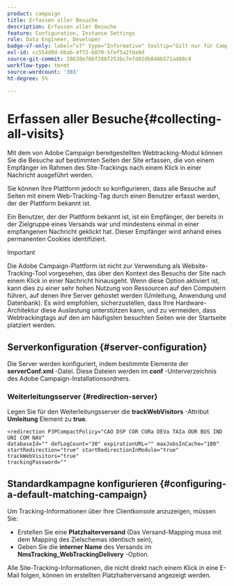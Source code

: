```yaml
---
product: campaign
title: Erfassen aller Besuche
description: Erfassen aller Besuche
feature: Configuration, Instance Settings
role: Data Engineer, Developer
badge-v7-only: label="v7" type="Informative" tooltip="Gilt nur für Campaign Classic v7"
exl-id: cc554d0d-bbab-4f72-b870-5fef5a2fda9d
source-git-commit: 28638e76bf286f253bc7efd02db848b571ad88c4
workflow-type: tm+mt
source-wordcount: '303'
ht-degree: 5%

---
```


# Erfassen aller Besuche{#collecting-all-visits}

Mit dem von Adobe Campaign bereitgestellten Webtracking-Modul können Sie die Besuche auf bestimmten Seiten der Site erfassen, die von einem Empfänger im Rahmen des Site-Trackings nach einem Klick in einer Nachricht ausgeführt werden.

Sie können Ihre Plattform jedoch so konfigurieren, dass alle Besuche auf Seiten mit einem Web-Tracking-Tag durch einen Benutzer erfasst werden, der der Plattform bekannt ist.

Ein Benutzer, der der Plattform bekannt ist, ist ein Empfänger, der bereits in der Zielgruppe eines Versands war und mindestens einmal in einer empfangenen Nachricht geklickt hat. Dieser Empfänger wird anhand eines permanenten Cookies identifiziert.

>[!IMPORTANT]
>
>Die Adobe Campaign-Plattform ist nicht zur Verwendung als Website-Tracking-Tool vorgesehen, das über den Kontext des Besuchs der Site nach einem Klick in einer Nachricht hinausgeht. Wenn diese Option aktiviert ist, kann dies zu einer sehr hohen Nutzung von Ressourcen auf den Computern führen, auf denen Ihre Server gehostet werden (Umleitung, Anwendung und Datenbank). Es wird empfohlen, sicherzustellen, dass Ihre Hardware-Architektur diese Auslastung unterstützen kann, und zu vermeiden, dass Webtrackingtags auf den am häufigsten besuchten Seiten wie der Startseite platziert werden.

## Serverkonfiguration {#server-configuration}

Die Server werden konfiguriert, indem bestimmte Elemente der **serverConf.xml** -Datei. Diese Dateien werden im **conf** -Unterverzeichnis des Adobe Campaign-Installationsordners.

### Weiterleitungsserver {#redirection-server}

Legen Sie für den Weiterleitungsserver die **trackWebVisitors** -Attribut **Umleitung** Element zu **true**.

```
<redirection P3PCompactPolicy="CAO DSP COR CURa DEVa TAIa OUR BUS IND UNI COM NAV"
databaseId="" defLogCount="30" expirationURL="" maxJobsInCache="100"
startRedirection="true" startRedirectionInModule="true" trackWebVisitors="true"
trackingPassword=""
```

## Standardkampagne konfigurieren {#configuring-a-default-matching-campaign}

Um Tracking-Informationen über Ihre Clientkonsole anzuzeigen, müssen Sie:

* Erstellen Sie eine **Platzhalterversand** (Das Versand-Mapping muss mit dem Mapping des Zielschemas identisch sein),
* Geben Sie die **interner Name** des Versands im **NmsTracking_WebTrackingDelivery** -Option.

Alle Site-Tracking-Informationen, die nicht direkt nach einem Klick in eine E-Mail folgen, können im erstellten Platzhalterversand angezeigt werden.
